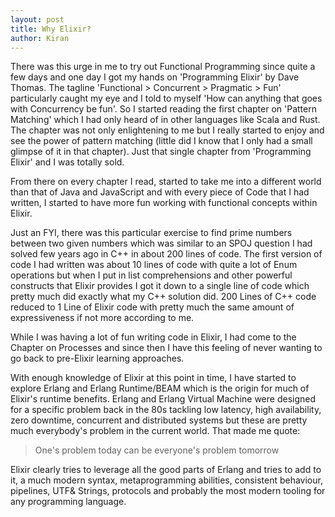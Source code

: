 ```yaml
---
layout: post
title: Why Elixir?
author: Kiran
---
```


There was this urge in me to try out Functional Programming since quite a few days and one day I got my hands on 'Programming Elixir' by Dave Thomas. The tagline 'Functional > Concurrent > Pragmatic > Fun' particularly caught my eye and I told to myself 'How can anything that goes with Concurrency be fun'. So I started reading the first chapter on 'Pattern Matching' which I had only heard of in other languages like Scala and Rust. The chapter was not only enlightening to me but I really started to enjoy and see the power of pattern matching (little did I know that I only had a small glimpse of it in that chapter). Just that single chapter from 'Programming Elixir' and I was totally sold.

From there on every chapter I read, started to take me into a different world than that of Java and JavaScript and with every piece of Code that I had written, I started to have more fun working with functional concepts within Elixir.

Just an FYI, there was this particular exercise to find prime numbers between two given numbers which was similar to an SPOJ question I had solved few years ago in C++ in about 200 lines of code. The first version of code I had written was about 10 lines of code with quite a lot of Enum operations but when I put in list comprehensions and other powerful constructs that Elixir provides I got it down to a single line of code which pretty much did exactly what my C++ solution did. 200 Lines of C++ code reduced to 1 Line of Elixir code with pretty much the same amount of expressiveness if not more according to me.

While I was having a lot of fun writing code in Elixir, I had come to the Chapter on Processes and since then I have this feeling of never wanting to go back to pre-Elixir learning approaches.

With enough knowledge of Elixir at this point in time, I have started to explore Erlang and Erlang Runtime/BEAM which is the origin for much of Elixir's runtime benefits. Erlang and Erlang Virtual Machine were designed for a specific problem back in the 80s tackling low latency, high availability, zero downtime, concurrent and distributed systems but these are pretty much everybody's problem in the current world. That made me quote:

> One's problem today can be everyone's problem tomorrow

Elixir clearly tries to leverage all the good parts of Erlang and tries to add to it, a much modern syntax, metaprogramming abilities, consistent behaviour, pipelines, UTF& Strings, protocols and probably the most modern tooling for any programming language.

